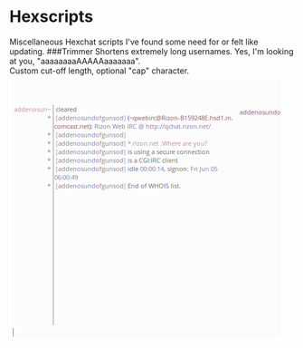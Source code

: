 # Hexscripts
Miscellaneous Hexchat scripts I've found some need for or felt like updating.
###Trimmer
Shortens extremely long usernames. Yes, I'm looking at you, "aaaaaaaaAAAAAaaaaaaa". <br/>
Custom cut-off length, optional "cap" character.<br/>
![Trimmer](demo/trim.PNG)
